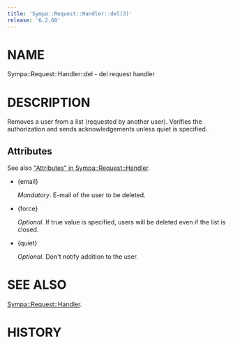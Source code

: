 ```yaml
---
title: 'Sympa::Request::Handler::del(3)'
release: '6.2.60'
---
```


# NAME

Sympa::Request::Handler::del - del request handler

# DESCRIPTION

Removes a user from a list (requested by another user).
Verifies the authorization and sends acknowledgements
unless quiet is specified.

## Attributes

See also ["Attributes" in Sympa::Request::Handler](./Sympa-Request-Handler.3.md#attributes).

- {email}

    _Mandatory_.
    E-mail of the user to be deleted.

- {force}

    _Optional_.
    If true value is specified,
    users will be deleted even if the list is closed.

- {quiet}

    _Optional_.
    Don't notify addition to the user.

# SEE ALSO

[Sympa::Request::Handler](./Sympa-Request-Handler.3.md).

# HISTORY
